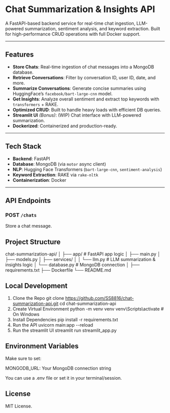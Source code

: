 # Chat Summarization & Insights API

A FastAPI-based backend service for real-time chat ingestion, LLM-powered summarization, sentiment analysis, and keyword extraction. Built for high-performance CRUD operations with full Docker support.

---

##  Features

- **Store Chats**: Real-time ingestion of chat messages into a MongoDB database.
- **Retrieve Conversations**: Filter by conversation ID, user ID, date, and more.
- **Summarize Conversations**: Generate concise summaries using HuggingFace’s `facebook/bart-large-cnn` model.
- **Get Insights**: Analyze overall sentiment and extract top keywords with `transformers` + RAKE.
- **Optimized CRUD**: Built to handle heavy loads with efficient DB queries.
- **Streamlit UI** *(Bonus)*: (WIP) Chat interface with LLM-powered summarization.
- **Dockerized**: Containerized and production-ready.

---

##  Tech Stack

- **Backend**: FastAPI
- **Database**: MongoDB (via `motor` async client)
- **NLP**: Hugging Face Transformers (`bart-large-cnn`, `sentiment-analysis`)
- **Keyword Extraction**: RAKE via `rake-nltk`
- **Containerization**: Docker

---

##  API Endpoints

###  POST `/chats`
Store a chat message.

## Project Structure
chat-summarization-api/
│
├── app/                  # FastAPI app logic
│   ├── main.py
│   ├── models.py
│   ├── services/
│   │   └── llm.py        # LLM summarization & insights logic
│   └── database.py       # MongoDB connection
│
├── requirements.txt
├── Dockerfile
└── README.md

## Local Development
1. Clone the Repo
git clone https://github.com/SS8816/chat-summarization-api.git
cd chat-summarization-api
2. Create Virtual Environment
python -m venv venv
venv\Scripts\activate   # On Windows
3. Install Dependencies
pip install -r requirements.txt
4. Run the API
uvicorn main:app --reload
5. Run the streamlit UI
streamlit run streamlit_app.py

## Environment Variables
Make sure to set:

MONGODB_URL: Your MongoDB connection string

You can use a .env file or set it in your terminal/session.

## License
MIT License. 
